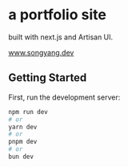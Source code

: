 # a portfolio site

built with next.js and Artisan UI.

www.songyang.dev

## Getting Started

First, run the development server:

```bash
npm run dev
# or
yarn dev
# or
pnpm dev
# or
bun dev
```
